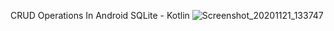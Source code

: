 CRUD Operations In Android SQLite - Kotlin
![Screenshot_20201121_133747](https://user-images.githubusercontent.com/16043212/99874991-fd429f00-2c11-11eb-90f4-727003bb8d79.png=250*250)
